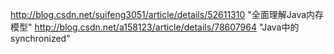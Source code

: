 http://blog.csdn.net/suifeng3051/article/details/52611310 "全面理解Java内存模型"
http://blog.csdn.net/a158123/article/details/78607964 "Java中的synchronized"